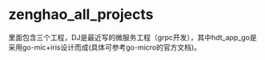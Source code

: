 # zenghao_all_projects
里面包含三个工程，DJ是最近写的微服务工程（grpc开发），其中hdt_app_go是采用go-mic+iris设计而成(具体可参考go-micro的官方文档)。
